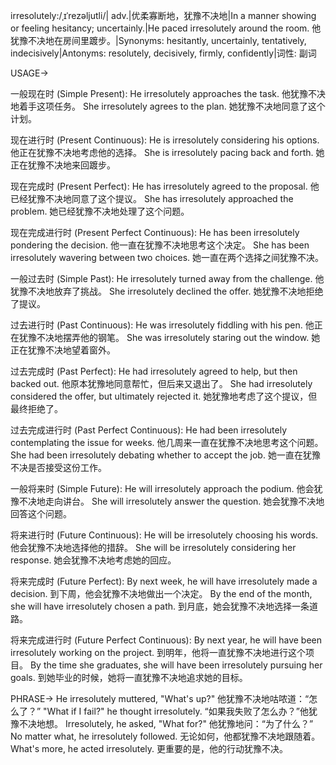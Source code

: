 irresolutely:/ˌɪˈrezəljutli/| adv.|优柔寡断地，犹豫不决地|In a manner showing or feeling hesitancy; uncertainly.|He paced irresolutely around the room. 他犹豫不决地在房间里踱步。|Synonyms: hesitantly, uncertainly, tentatively, indecisively|Antonyms: resolutely, decisively, firmly, confidently|词性: 副词

USAGE->

一般现在时 (Simple Present):
He irresolutely approaches the task.  他犹豫不决地着手这项任务。
She irresolutely agrees to the plan. 她犹豫不决地同意了这个计划。

现在进行时 (Present Continuous):
He is irresolutely considering his options. 他正在犹豫不决地考虑他的选择。
She is irresolutely pacing back and forth. 她正在犹豫不决地来回踱步。

现在完成时 (Present Perfect):
He has irresolutely agreed to the proposal. 他已经犹豫不决地同意了这个提议。
She has irresolutely approached the problem. 她已经犹豫不决地处理了这个问题。

现在完成进行时 (Present Perfect Continuous):
He has been irresolutely pondering the decision. 他一直在犹豫不决地思考这个决定。
She has been irresolutely wavering between two choices. 她一直在两个选择之间犹豫不决。


一般过去时 (Simple Past):
He irresolutely turned away from the challenge. 他犹豫不决地放弃了挑战。
She irresolutely declined the offer. 她犹豫不决地拒绝了提议。

过去进行时 (Past Continuous):
He was irresolutely fiddling with his pen. 他正在犹豫不决地摆弄他的钢笔。
She was irresolutely staring out the window. 她正在犹豫不决地望着窗外。

过去完成时 (Past Perfect):
He had irresolutely agreed to help, but then backed out. 他原本犹豫地同意帮忙，但后来又退出了。
She had irresolutely considered the offer, but ultimately rejected it. 她犹豫地考虑了这个提议，但最终拒绝了。


过去完成进行时 (Past Perfect Continuous):
He had been irresolutely contemplating the issue for weeks. 他几周来一直在犹豫不决地思考这个问题。
She had been irresolutely debating whether to accept the job. 她一直在犹豫不决是否接受这份工作。


一般将来时 (Simple Future):
He will irresolutely approach the podium. 他会犹豫不决地走向讲台。
She will irresolutely answer the question. 她会犹豫不决地回答这个问题。


将来进行时 (Future Continuous):
He will be irresolutely choosing his words. 他会犹豫不决地选择他的措辞。
She will be irresolutely considering her response. 她会犹豫不决地考虑她的回应。


将来完成时 (Future Perfect):
By next week, he will have irresolutely made a decision. 到下周，他会犹豫不决地做出一个决定。
By the end of the month, she will have irresolutely chosen a path. 到月底，她会犹豫不决地选择一条道路。


将来完成进行时 (Future Perfect Continuous):
By next year, he will have been irresolutely working on the project. 到明年，他将一直犹豫不决地进行这个项目。
By the time she graduates, she will have been irresolutely pursuing her goals. 到她毕业的时候，她将一直犹豫不决地追求她的目标。




PHRASE->
He irresolutely muttered, "What's up?"  他犹豫不决地咕哝道：“怎么了？”
"What if I fail?" he thought irresolutely. “如果我失败了怎么办？”他犹豫不决地想。
Irresolutely, he asked, "What for?" 他犹豫地问：“为了什么？”
No matter what, he irresolutely followed. 无论如何，他都犹豫不决地跟随着。
What's more, he acted irresolutely. 更重要的是，他的行动犹豫不决。
